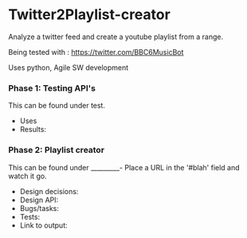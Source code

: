 # Twitter2Playlist-creator
Analyze a twitter feed and create a youtube playlist from a range. 

Being tested with : https://twitter.com/BBC6MusicBot 

Uses python, Agile SW development

### Phase 1: Testing API's
This can be found under test. 

* Uses
* Results: 


### Phase 2: Playlist creator
This can be found under _________-
Place a URL in the '#blah' field and watch it go. 

* Design decisions: 
* Design API: 
* Bugs/tasks:
* Tests: 
* Link to output: 
